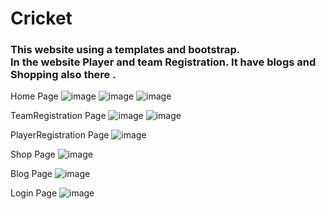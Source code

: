 # Cricket
<h3>This website using a templates and bootstrap.<br>
In the website Player and team Registration. It have blogs and Shopping also there . </h3>

Home Page
![image](https://user-images.githubusercontent.com/69141217/125026890-0d28c980-e0a3-11eb-9d01-3b011989373b.png)
![image](https://user-images.githubusercontent.com/69141217/125027903-b58b5d80-e0a4-11eb-88ce-fa253c641561.png)
![image](https://user-images.githubusercontent.com/69141217/125027877-a9070500-e0a4-11eb-8777-a8855d6b5322.png)


TeamRegistration Page
![image](https://user-images.githubusercontent.com/69141217/125028118-10bd5000-e0a5-11eb-88be-753a350511f4.png)
![image](https://user-images.githubusercontent.com/69141217/125028141-1a46b800-e0a5-11eb-971a-b40b376e1f47.png)


PlayerRegistration Page
![image](https://user-images.githubusercontent.com/69141217/125028199-3c403a80-e0a5-11eb-99ba-38a038ab49b2.png)

Shop Page
![image](https://user-images.githubusercontent.com/69141217/125028245-5417be80-e0a5-11eb-91ff-c2d3ad5a77de.png)

Blog Page
![image](https://user-images.githubusercontent.com/69141217/125028306-6d206f80-e0a5-11eb-8d72-772204953fea.png)


Login Page
![image](https://user-images.githubusercontent.com/69141217/125028361-832e3000-e0a5-11eb-8e89-059e5336586f.png)
